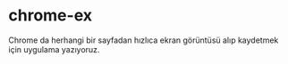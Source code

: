 # chrome-ex
 Chrome da herhangi bir sayfadan hızlıca ekran görüntüsü alıp kaydetmek için uygulama yazıyoruz.
